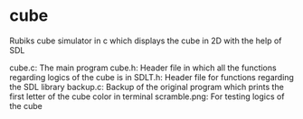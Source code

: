 # cube
Rubiks cube simulator in c which displays the cube in 2D with the help of SDL

cube.c: The main program
cube.h: Header file in which all the functions regarding logics of the cube is in
SDLT.h: Header file for functions regarding the SDL library
backup.c: Backup of the original program which prints the first letter of the cube color in terminal
scramble.png: For testing logics of the cube
